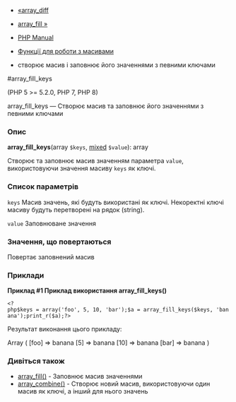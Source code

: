 - [«array_diff](function.array-diff.md)
- [array_fill »](function.array-fill.md)

- [PHP Manual](index.md)
- [Функції для роботи з масивами](ref.array.md)
- створює масив і заповнює його значеннями з певними ключами

#array_fill_keys

(PHP 5 \>= 5.2.0, PHP 7, PHP 8)

array_fill_keys — Створює масив та заповнює його значеннями з
певними ключами

### Опис

**array_fill_keys**(array `$keys`,
[mixed](language.types.declarations.md#language.types.declarations.mixed)
`$value`): array

Створює та заповнює масив значенням параметра `value`, використовуючи
значення масиву `keys` як ключі.

### Список параметрів

`keys`
Масив значень, які будуть використані як ключі.
Некоректні ключі масиву будуть перетворені на рядок (string).

`value`
Заповнюване значення

### Значення, що повертаються

Повертає заповнений масив

### Приклади

**Приклад #1 Приклад використання **array_fill_keys()****

` <?php$keys = array('foo', 5, 10, 'bar');$a = array_fill_keys($keys, 'banana');print_r($a);?> `

Результат виконання цього прикладу:

Array
(
[foo] => banana
[5] => banana
[10] => banana
[bar] => banana
)

### Дивіться також

- [array_fill()](function.array-fill.md) - Заповнює масив
значеннями
- [array_combine()](function.array-combine.md) - Створює новий
масив, використовуючи один масив як ключі, а інший для нього
значень
